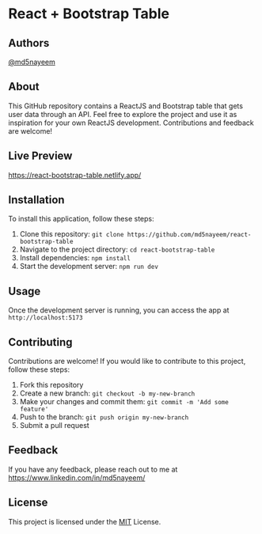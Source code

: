 # React + Bootstrap Table

## Authors

 [@md5nayeem](https://www.github.com/md5nayeem)

## About

This GitHub repository contains a ReactJS and Bootstrap table that gets user data through an API. Feel free to explore the project and use it as inspiration for your own ReactJS development. Contributions and feedback are welcome!  


## Live Preview

https://react-bootstrap-table.netlify.app/


## Installation

To install this application, follow these steps:

1. Clone this repository: `git clone https://github.com/md5nayeem/react-bootstrap-table`
2. Navigate to the project directory: `cd react-bootstrap-table`
3. Install dependencies: `npm install`
4. Start the development server: `npm run dev`

## Usage

Once the development server is running, you can access the app at `http://localhost:5173`

## Contributing

Contributions are welcome! If you would like to contribute to this project, follow these steps:

1. Fork this repository
2. Create a new branch: `git checkout -b my-new-branch`
3. Make your changes and commit them: `git commit -m 'Add some feature'`
4. Push to the branch: `git push origin my-new-branch`
5. Submit a pull request

## Feedback

If you have any feedback, please reach out to me at https://www.linkedin.com/in/md5nayeem/


## License

This project is licensed under the [MIT](LICENSE) License.
